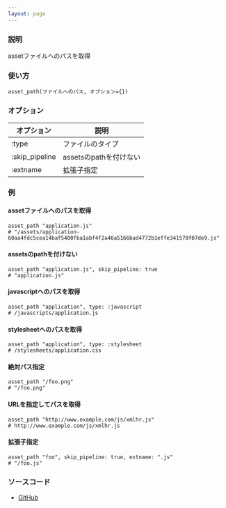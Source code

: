 ```yaml
---
layout: page
---
```


### 説明

assetファイルへのパスを取得

### 使い方

    asset_path(ファイルへのパス, オプション={})

### オプション

| オプション     | 説明                   |
| -------------- | ---------------------- |
| :type          | ファイルのタイプ       |
| :skip_pipeline | assetsのpathを付けない |
| :extname       | 拡張子指定             |

### 例

#### assetファイルへのパスを取得

    asset_path "application.js"
    # "/assets/application-60aa4fdc5cea14baf5400fba1abf4f2a46a5166bad4772b1effe341570f07de9.js"

#### assetsのpathを付けない

    asset_path "application.js", skip_pipeline: true
    # "application.js"

#### javascriptへのパスを取得

    asset_path "application", type: :javascript
    # /javascripts/application.js

#### stylesheetへのパスを取得

    asset_path "application", type: :stylesheet
    # /stylesheets/application.css

#### 絶対パス指定

    asset_path "/foo.png"
    # "/foo.png"

#### URLを指定してパスを取得

    asset_path "http://www.example.com/js/xmlhr.js"
    # http://www.example.com/js/xmlhr.js

#### 拡張子指定

    asset_path "foo", skip_pipeline: true, extname: ".js"
    # "/foo.js"

### ソースコード

- [GitHub](https://github.com/rails/rails/blob/984c3ef2775781d47efa9f541ce570daa2434a80/actionview/lib/action_view/helpers/asset_url_helper.rb#L186)
